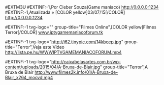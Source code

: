 #EXTM3U
#EXTINF:-1,Por Cleber Souza(Game maniaco)
http://0.0.0.0:1234
#EXTINF:-1,Atualizada »  [COLOR yellow]03/07/15[/COLOR]
http://0.0.0.0:1234
 
#EXTINF:-1 tvg-logo="" group-title="Filmes Online",[COLOR yellow]Filmes Terror[/COLOR]
www.iptvgamemaniacoforum.tk

#EXTINF:-1 tvg-logo="http://i62.tinypic.com/14kbocp.jpg" group-title="Terror",Veja este Video
http://lista.pe.hu/WWWIPTVGAMEMANIACOFORUM.mp4

#EXTINF:-1 tvg-logo="http://caixabelasartes.com.br/wp-content/uploads/2015/04/A-Bruxa-de-Blair.jpg" group-title="Terror",A Bruxa de Blair
http://www.filmes2k.info/01/A-Bruxa-de-Blair_x264_moovd.mp4
